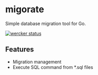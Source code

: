 migorate
===

Simple database migration tool for Go.

[![wercker status](https://app.wercker.com/status/d56e8c9b3a5e5aa6d81d4f8c9c74a4ff/m "wercker status")](https://app.wercker.com/project/bykey/d56e8c9b3a5e5aa6d81d4f8c9c74a4ff)

## Features
- Migration management
- Execute SQL command from \*.sql files
